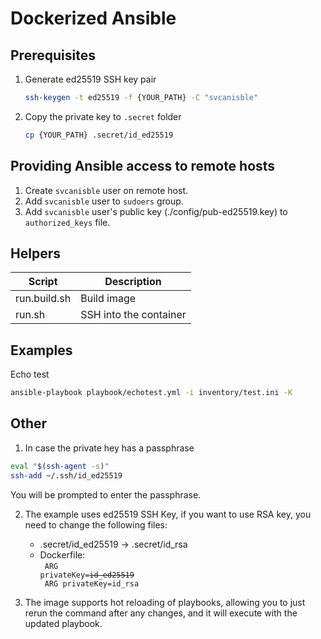 # Dockerized Ansible

## Prerequisites

1.  Generate ed25519 SSH key pair

    ```bash
    ssh-keygen -t ed25519 -f {YOUR_PATH} -C "svcanisble"
    ```

2.  Copy the private key to `.secret` folder

    ```bash
    cp {YOUR_PATH} .secret/id_ed25519
    ```

## Providing Ansible access to remote hosts

1. Create `svcanisble` user on remote host.
2. Add `svcanisble` user to `sudoers` group.
3. Add `svcanisble` user's public key (./config/pub-ed25519.key) to `authorized_keys` file.

## Helpers

| Script       | Description            |
| ------------ | ---------------------- |
| run.build.sh | Build image            |
| run.sh       | SSH into the container |

## Examples

Echo test

```bash
ansible-playbook playbook/echotest.yml -i inventory/test.ini -K
```

## Other

1. In case the private hey has a passphrase

```bash
eval "$(ssh-agent -s)"
ssh-add ~/.ssh/id_ed25519
```

You will be prompted to enter the passphrase.

2. The example uses ed25519 SSH Key, if you want to use RSA key, you need to change the following files:

   - .secret/id_ed25519 -> .secret/id_rsa
   - Dockerfile:<br>
     <code>
     ARG privateKey=<strike>id_ed25519</strike><br>
     ARG privateKey=id_rsa
     </code>

3. The image supports hot reloading of playbooks, allowing you to just rerun the command after any changes, and it will execute with the updated playbook.
